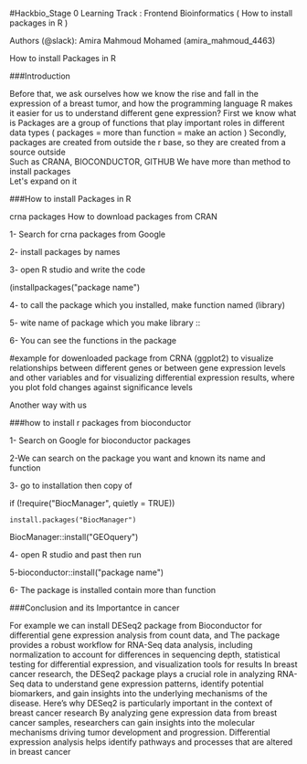  #Hackbio_Stage 0
 Learning Track : Frontend Bioinformatics    ( How to install packages in R )

Authors (@slack): Amira Mahmoud Mohamed (amira_mahmoud_4463)
  
How to install Packages in R

###Introduction 

Before that, we ask ourselves how we know the rise and fall in the expression of a breast tumor, and how the programming language R makes it easier for us to understand different gene expression?
First we know what is
 Packages are a group of functions that play important roles in different data types
( packages \= more than function \= make an action )
Secondly, packages are created from outside the r base, so they are created from a source outside   
Such as CRANA, BIOCONDUCTOR, GITHUB We have more than method to install packages  
Let's expand on it



###How to install Packages in R 

 crna packages How to download packages from CRAN

1- Search for crna packages from Google

2- install packages by names

3- open R studio and write the code

(installpackages("package name")

4- to call the package which you installed, make function named (library)

5- wite name of package which you make library ::

6- You can see the functions in the package

#example for dowenloaded package from CRNA (ggplot2) to visualize relationships between different genes or between gene expression levels and other variables and for visualizing differential expression results, where you plot fold changes against significance levels

Another way with us

###how to install r packages from bioconductor

1- Search on Google for bioconductor packages

2-We can search on the package you want and known its name and function

3- go to installation then copy of

 if (\!require("BiocManager", quietly \= TRUE))

    install.packages("BiocManager")

BiocManager::install("GEOquery")

 
4- open R studio and past then run

5-bioconductor::install("package name")

6- The package is installed contain more than function


 
###Conclusion and its Importantce in cancer

For example we can install DESeq2 package from Bioconductor for differential gene expression analysis from count data, and
The package provides a robust workflow for RNA-Seq data analysis, including normalization to account for differences in sequencing depth, statistical testing for differential expression, and visualization tools for results
In breast cancer research, the DESeq2 package plays a crucial role in analyzing RNA-Seq data to understand gene expression patterns, identify potential biomarkers, and gain insights into the underlying mechanisms of the disease. Here’s why DESeq2 is particularly important in the context of breast cancer research
By analyzing gene expression data from breast cancer samples, researchers can gain insights into the molecular mechanisms driving tumor development and progression. Differential expression analysis helps identify pathways and processes that are altered in breast cancer

 

 

 

